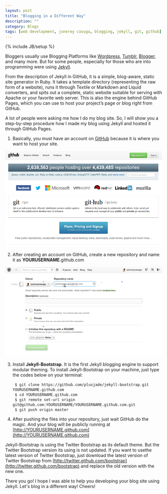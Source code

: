 ```yaml
---
layout: post
title: "Blogging in a Different Way"
description: ""
category: Blogs
tags: [web development, junerey casuga, blogging, jekyll, git, github]
---
```

{% include JB/setup %}

Bloggers usually use Blogging Platforms like [Wordpress](http://wordpress.com), [Tumblr](http://tumblr.com), [Blogger](http://blogger.com), and many more. But for some people, especially for those who are into programming were using [Jekyll](https://github.com/mojombo/jekyll).

From the description of Jekyll in GitHub, it is a simple, blog-aware, static site generator in Ruby. It takes a template directory (representing the raw form of a website), runs it through Textile or Markdown and Liquid converters, and spits out a complete, static website suitable for serving with Apache or your favorite web server. This is also the engine behind GitHub Pages, which you can use to host your project’s page or blog right from GitHub.

A lot of people were asking me how I do my blog site. So, I will show you a step-by-step procedure how I made my blog using Jekyll and hosted it through GitHub Pages.

1. Basically, you must have an account on [GitHub](http://github.com) because it is where you want to host your site.
<img src="/assets/images/github.png" title="GitHub" alt="GitHub" class="img-polaroid" />

2. After creating an account on GitHub, create a new repository and name it as <b>YOURUSERNAME</b>.github.com
<img src="/assets/images/new.png" title="New Repository" alt="New Repository" class="img-polaroid" />

3. Install <b>Jekyll-Bootstrap</b>. It is the first Jekyll blogging engine to support modular theming. To install Jekyll-Bootstrap on your machine, just type the codes below on your terminal:

		$ git clone https://github.com/plusjade/jekyll-bootstrap.git YOURUSERNAME.github.com
		$ cd YOURUSERNAME.github.com
		$ git remote set-url origin git@github.com:YOURUSERNAME/YOURUSERNAME.github.com.git
		$ git push origin master

4. After pushing the files into your repository, just wait GitHub do the magic. And your blog will be publicly running at [http://YOURUSERNAME.github.com](http://YOURUSERNAME.github.com)


Jekyll-Bootstrap is using the Twitter Bootstrap as its default theme. But the Twitter Bootstrap version its using is not updated. If you want to usethe latest version of Twitter Bootstrap, just download the latest version of Twitter Bootstrap from [http://twitter.github.com/bootstrap](http://twitter.github.com/bootstrap) and replace the old version with the new one. 

There you go! I hope I was able to help you developing your blog site using Jekyll. Let's blog in a different way! Cheers!